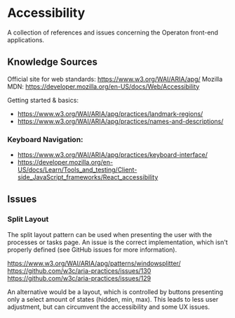 # Accessibility

A collection of references and issues concerning the Operaton front-end
applications.

## Knowledge Sources

Official site for web standards: https://www.w3.org/WAI/ARIA/apg/
Mozilla MDN: https://developer.mozilla.org/en-US/docs/Web/Accessibility

Getting started & basics:

- https://www.w3.org/WAI/ARIA/apg/practices/landmark-regions/
- https://www.w3.org/WAI/ARIA/apg/practices/names-and-descriptions/

### Keyboard Navigation:

- https://www.w3.org/WAI/ARIA/apg/practices/keyboard-interface/
- https://developer.mozilla.org/en-US/docs/Learn/Tools_and_testing/Client-side_JavaScript_frameworks/React_accessibility

## Issues

### Split Layout

The split layout pattern can be used when presenting the user with the processes
or tasks page.
An issue is the correct implementation, which isn't properly defined (see GitHub
issues for more information).

https://www.w3.org/WAI/ARIA/apg/patterns/windowsplitter/
https://github.com/w3c/aria-practices/issues/130
https://github.com/w3c/aria-practices/issues/129

An alternative would be a layout, which is controlled by buttons presenting only
a select amount of states (hidden, min, max). This leads to less user
adjustment, but can circumvent the accessibility and some UX issues. 